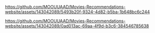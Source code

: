 
https://github.com/MOOUUAAD/Movies-Recommendations-website/assets/143042089/5493b20f-9324-4d82-b5ba-1b648bc6c244

https://github.com/MOOUUAAD/Movies-Recommendations-website/assets/143042089/0ad013ac-69aa-4f9d-b3c6-384546785638
